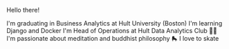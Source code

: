 <!DOCTYPE html>
<html>
  <p> Hello there! </p>
  
  
  I'm graduating in Business Analytics at Hult University (Boston)
  I'm learning Django and Docker
  I'm Head of Operations at Hult Data Analytics Club
  :lotus_position_man: I'm passionate about meditation and buddhist philosophy
  🛼 I love to skate
  
  
  
  
  
</html>
